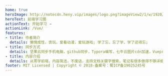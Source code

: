 ```yaml
---
home: true
heroImage: http://notecdn.heny.vip/images/logo.png?imageView2/1/w/1920/h/1080/q/75
heroText: 前端学习圈
actionText: 开始学习 →
actionLink: /Vue/
features:
- title: 作者简介
  details: 懒惰成性，贪玩，爱看动漫，爱玩游戏; 学了忘，忘了学，学了还得忘;
- title: 同步方式
  details: 坚果云同步手机电脑，github同步，Typora编写，七牛云图片cdn加速，Vuepress插件自动编译打包
- title: 内容介绍
  details: 从零学前端，内容简洁，不废话，支持文档关键字搜索，笔记有很多做得不够详细的地方，具体内容请百度，方便复习面试题，以此记录学习路程
footer: MIT Licensed | Copyright © 2018-备案号：蜀ICP备19025245号
---
```



